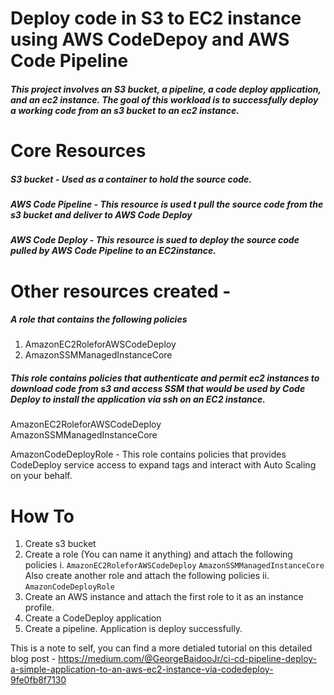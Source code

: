# Deploy code in S3 to EC2 instance using AWS CodeDepoy and AWS Code Pipeline

##### This project involves an S3 bucket, a pipeline, a code deploy application, and an ec2 instance. The goal of this workload is to successfully deploy a working code from an s3 bucket to an ec2 instance. 

# Core Resources 
##### S3 bucket - Used as a container to hold the source code. 
##### AWS Code Pipeline - This resource is used t pull the source code from the s3 bucket and deliver to AWS Code Deploy
##### AWS Code Deploy - This resource is sued to deploy the source code pulled by AWS Code Pipeline to an EC2instance. 

# Other resources created - 

#####  A role that contains the following policies 
1. AmazonEC2RoleforAWSCodeDeploy
2. AmazonSSMManagedInstanceCore
#####  This role contains policies that authenticate and permit ec2 instances to download code from s3 and access SSM that would be used by Code Deploy to install the application via ssh on an EC2 instance. 

AmazonEC2RoleforAWSCodeDeploy		
AmazonSSMManagedInstanceCore


AmazonCodeDeployRole - This role contains policies that provides CodeDeploy service access to expand tags and interact with Auto Scaling on your behalf.


# How To
1. Create s3 bucket
2. Create a role (You can name it anything) and attach the following policies
     i. ```` AmazonEC2RoleforAWSCodeDeploy ````
        ```` AmazonSSMManagedInstanceCore ````
    Also create another role and attach the following policies
    ii. ```` AmazonCodeDeployRole ````
3. Create an AWS instance and attach the first role to it as an instance profile. 
4. Create a CodeDeploy application
5. Create a pipeline. 
Application is deploy successfully. 

This is a note to self, you can find a more detialed tutorial on this detailed blog post - https://medium.com/@GeorgeBaidooJr/ci-cd-pipeline-deploy-a-simple-application-to-an-aws-ec2-instance-via-codedeploy-9fe0fb8f7130

